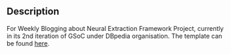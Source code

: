 ## Description
For Weekly Blogging about Neural Extraction Framework Project, currently in its 2nd iteration of GSoC under DBpedia organisation. The template can be found [here](https://github.com/CloudCannon/edition-jekyll-template).